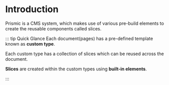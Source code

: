 # Introduction
Prismic is a CMS system, which makes use of various pre-build elements to create the reusable components called slices.

::: tip Quick Glance
Each document(pages) has a pre-defined template known as **custom type**.

Each custom type has a collection of slices which can be reused across the document.

**Slices** are created within the custom types using **built-in elements**.

:::